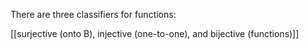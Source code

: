 There are three classifiers for functions:

[[surjective (onto B),  injective (one-to-one), and bijective (functions)]]

